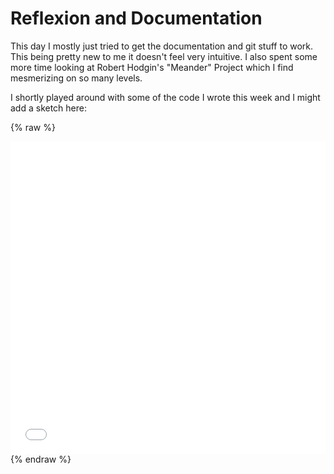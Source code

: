 # Reflexion and Documentation

This day I mostly just tried to get the documentation and git stuff to work. This being pretty new to me it doesn't feel very intuitive. I also spent some more time looking at Robert Hodgin's "Meander" Project which I find mesmerizing on so many levels.

I shortly played around with some of the code I wrote this week and I might add a sketch here:

{% raw %}
<iframe src="content/day01/04/embed.html" width="100%" height="500" frameborder="no"></iframe>
{% endraw %}